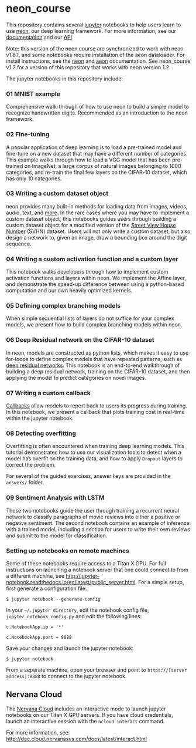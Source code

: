 # neon_course

This repository contains several [jupyter](http://jupyter.org/) notebooks to help users learn to use [neon](https://github.com/NervanaSystems/neon), our deep learning framework. For more information, see our [documentation](http://neon.nervanasys.com/docs/latest/index.html) and our [API](http://neon.nervanasys.com/docs/latest/api.html).

Note: this version of the neon course are synchronized to work with neon v1.8.1, and some notebooks require installation of the aeon dataloader. For install instructions, see the [neon](http://neon.nervanasys.com)  and [aeon](http://aeon.nervanasys.com) documentation. See neon_course v1.2 for a version of this repository that works with neon version 1.2.

The jupyter notebooks in this repository include:

### 01 MNIST example

Comprehensive walk-through of how to use neon to build a simple model to recognize handwritten digits. Recommended as an introduction to the neon framework.

### 02 Fine-tuning

A popular application of deep learning is to load a pre-trained model and fine-tune on a new dataset that may have a different number of categories. This example walks through how to load a VGG model that has been pre-trained on ImageNet, a large corpus of natural images belonging to 1000 categories, and re-train the final few layers on the CIFAR-10 dataset, which has only 10 categories.

### 03 Writing a custom dataset object

neon provides many built-in methods for loading data from images, videos, audio, text, and [more](http://neon.nervanasys.com/docs/latest/loading_data.html). In the rare cases where you may have to implement a custom dataset object, this notebooks guides users through building a custom dataset object for a modified version of the [Street View House Number](http://ufldl.stanford.edu/housenumbers/) (SVHN) dataset. Users will not only write a custom dataset, but also design a network to, given an image, draw a bounding box around the digit sequence.

### 04 Writing a custom activation function and a custom layer

This notebook walks developers through how to implement custom activation functions and layers within neon. We implement the Affine layer, and demonstrate the speed-up difference between using a python-based computation and our own heavily optimized kernels.

### 05 Defining complex branching models

When simple sequential lists of layers do not suffice for your complex models, we present how to build complex branching models within neon.

### 06 Deep Residual network on the CIFAR-10 dataset

In neon, models are constructed as python lists, which makes it easy to use for-loops to define complex models that have repeated patterns, such as [deep residual networks](https://arxiv.org/abs/1512.03385). This notebook is an end-to-end walkthrough of building a deep residual network, training on the CIFAR-10 dataset, and then applying the model to predict categories on novel images.

### 07 Writing a custom callback

[Callbacks](http://neon.nervanasys.com/docs/latest/callbacks.html) allow models to report back to users its progress during training. In this notebook, we present a callback that plots training cost in real-time within the jupyter notebook.

### 08 Detecting overfitting

Overfitting is often encountered when training deep learning models. This tutorial demonstrates how to use our visualization tools to detect when a model has overfit on the training data, and how to apply `Dropout` layers to correct the problem.

For several of the guided exercises, answer keys are provided in the `answers/` folder.

### 09 Sentiment Analysis with LSTM

These two notebooks guide the user through training a recurrent neural network to classify paragraphs of movie reviews into either a positive or negative sentiment. The second notebook contains an example of inference with a trained model, including a section for users to write their own reviews and submit to the model for classification. 

### Setting up notebooks on remote machines

Some of these notebooks require access to a Titan X GPU. For full instructions on launching a notebook server that one could connect to from a different machine, see http://jupyter-notebook.readthedocs.io/en/latest/public_server.html. For a simple setup, first generate a configuration file:

```
$ jupyter notebook --generate-config
```

In your `~/.jupyter directory`, edit the notebook config file, `jupyter_notebook_config.py` and edit the following lines:

```
c.NotebookApp.ip = '*'

c.NotebookApp.port = 8888
```

Save your changes and launch the jupyter notebook:

```
$ jupyter notebook
```

From a separate machine, open your browser and point to `https://[server address]:8888` to connect to the jupyter notebook.

## Nervana Cloud

The [Nervana Cloud](https://www.cloud.nervanasys.com/login) includes an interactive mode to launch jupyter notebooks on our Titan X GPU servers. If you have cloud credentials, launch an interactive session with the `ncloud interact` command.

For more information, see: http://doc.cloud.nervanasys.com/docs/latest/interact.html


